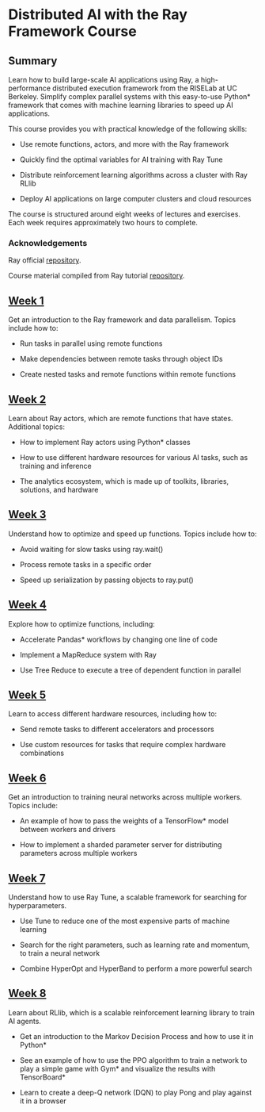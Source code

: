 # Distributed AI with the Ray Framework Course

## Summary

Learn how to build large-scale AI applications using Ray, a high-performance distributed execution framework from the RISELab at UC Berkeley. Simplify complex parallel systems with this easy-to-use Python* framework that comes with machine learning libraries to speed up AI applications.

This course provides you with practical knowledge of the following skills:

- Use remote functions, actors, and more with the Ray framework

- Quickly find the optimal variables for AI training with Ray Tune

- Distribute reinforcement learning algorithms across a cluster with Ray RLlib

- Deploy AI applications on large computer clusters and cloud resources

The course is structured around eight weeks of lectures and exercises. Each week requires approximately two hours to complete.

### Acknowledgements

Ray official [repository](https://github.com/ray-project/ray).

Course material compiled from Ray tutorial [repository](https://github.com/ray-project/tutorial).

## [Week 1](week_1)

Get an introduction to the Ray framework and data parallelism. Topics include how to:

- Run tasks in parallel using remote functions

- Make dependencies between remote tasks through object IDs

- Create nested tasks and remote functions within remote functions



## [Week 2](week_2)

Learn about Ray actors, which are remote functions that have states. Additional topics:

- How to implement Ray actors using Python* classes

- How to use different hardware resources for various AI tasks, such as training and inference

- The analytics ecosystem, which is made up of toolkits, libraries, solutions, and hardware


## [Week 3](week_3)

Understand how to optimize and speed up functions. Topics include how to:

- Avoid waiting for slow tasks using ray.wait()

- Process remote tasks in a specific order

- Speed up serialization by passing objects to ray.put()

## [Week 4](week_4)

Explore how to optimize functions, including:

- Accelerate Pandas* workflows by changing one line of code

- Implement a MapReduce system with Ray

- Use Tree Reduce to execute a tree of dependent function in parallel

## [Week 5](week_5)

Learn to access different hardware resources, including how to:

- Send remote tasks to different accelerators and processors

- Use custom resources for tasks that require complex hardware combinations

## [Week 6](week_6)

Get an introduction to training neural networks across multiple workers. Topics include:

- An example of how to pass the weights of a TensorFlow* model between workers and drivers

- How to implement a sharded parameter server for distributing parameters across multiple workers

## [Week 7](week_7)

Understand how to use Ray Tune, a scalable framework for searching for hyperparameters.

- Use Tune to reduce one of the most expensive parts of machine learning

- Search for the right parameters, such as learning rate and momentum, to train a neural network

- Combine HyperOpt and HyperBand to perform a more powerful search

## [Week 8](week_8)

Learn about RLlib, which is a scalable reinforcement learning library to train AI agents.

- Get an introduction to the Markov Decision Process and how to use it in Python*

- See an example of how to use the PPO algorithm to train a network to play a simple game with Gym* and visualize the results with TensorBoard*

- Learn to create a deep-Q network (DQN) to play Pong and play against it in a browser

